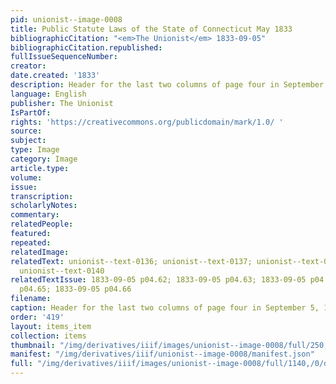 ```yaml
---
pid: unionist--image-0008
title: Public Statute Laws of the State of Connecticut May 1833
bibliographicCitation: "<em>The Unionist</em> 1833-09-05"
bibliographicCitation.republished: 
fullIssueSequenceNumber: 
creator: 
date.created: '1833'
description: Header for the last two columns of page four in September 5, 1833 issue
language: English
publisher: The Unionist
IsPartOf: 
rights: 'https://creativecommons.org/publicdomain/mark/1.0/ '
source: 
subject: 
type: Image
category: Image
article.type: 
volume: 
issue: 
transcription: 
scholarlyNotes: 
commentary: 
relatedPeople: 
featured: 
repeated: 
relatedImage: 
relatedText: unionist--text-0136; unionist--text-0137; unionist--text-0138; unionist--text-0139;
  unionist--text-0140
relatedTextIssue: 1833-09-05 p04.62; 1833-09-05 p04.63; 1833-09-05 p04.64; 1833-09-05
  p04.65; 1833-09-05 p04.66
filename: 
caption: Header for the last two columns of page four in September 5, 1833 issue
order: '419'
layout: items_item
collection: items
thumbnail: "/img/derivatives/iiif/images/unionist--image-0008/full/250,/0/default.jpg"
manifest: "/img/derivatives/iiif/unionist--image-0008/manifest.json"
full: "/img/derivatives/iiif/images/unionist--image-0008/full/1140,/0/default.jpg"
---
```

